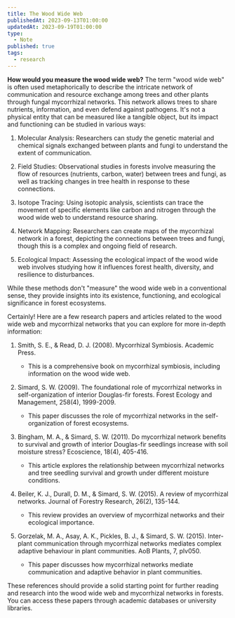 ```yaml
---
title: The Wood Wide Web
publishedAt: 2023-09-13T01:00:00
updatedAt: 2023-09-19T01:00:00
type:
  - Note
published: true
tags:
  - research
---
```



**How would you measure the wood wide web?**
The term "wood wide web" is often used metaphorically to describe the intricate network of communication and resource exchange among trees and other plants through fungal mycorrhizal networks. This network allows trees to share nutrients, information, and even defend against pathogens. It's not a physical entity that can be measured like a tangible object, but its impact and functioning can be studied in various ways:

1. Molecular Analysis: Researchers can study the genetic material and chemical signals exchanged between plants and fungi to understand the extent of communication.

2. Field Studies: Observational studies in forests involve measuring the flow of resources (nutrients, carbon, water) between trees and fungi, as well as tracking changes in tree health in response to these connections.

3. Isotope Tracing: Using isotopic analysis, scientists can trace the movement of specific elements like carbon and nitrogen through the wood wide web to understand resource sharing.

4. Network Mapping: Researchers can create maps of the mycorrhizal network in a forest, depicting the connections between trees and fungi, though this is a complex and ongoing field of research.

5. Ecological Impact: Assessing the ecological impact of the wood wide web involves studying how it influences forest health, diversity, and resilience to disturbances.


While these methods don't "measure" the wood wide web in a conventional sense, they provide insights into its existence, functioning, and ecological significance in forest ecosystems.

Certainly! Here are a few research papers and articles related to the wood wide web and mycorrhizal networks that you can explore for more in-depth information:

1. Smith, S. E., & Read, D. J. (2008). Mycorrhizal Symbiosis. Academic Press.

    - This is a comprehensive book on mycorrhizal symbiosis, including information on the wood wide web.
2. Simard, S. W. (2009). The foundational role of mycorrhizal networks in self-organization of interior Douglas-fir forests. Forest Ecology and Management, 258(4), 1999-2009.

    - This paper discusses the role of mycorrhizal networks in the self-organization of forest ecosystems.
3. Bingham, M. A., & Simard, S. W. (2011). Do mycorrhizal network benefits to survival and growth of interior Douglas-fir seedlings increase with soil moisture stress? Ecoscience, 18(4), 405-416.

    - This article explores the relationship between mycorrhizal networks and tree seedling survival and growth under different moisture conditions.
4. Beiler, K. J., Durall, D. M., & Simard, S. W. (2015). A review of mycorrhizal networks. Journal of Forestry Research, 26(2), 135-144.

    - This review provides an overview of mycorrhizal networks and their ecological importance.
5. Gorzelak, M. A., Asay, A. K., Pickles, B. J., & Simard, S. W. (2015). Inter-plant communication through mycorrhizal networks mediates complex adaptive behaviour in plant communities. AoB Plants, 7, plv050.

    - This paper discusses how mycorrhizal networks mediate communication and adaptive behavior in plant communities.

These references should provide a solid starting point for further reading and research into the wood wide web and mycorrhizal networks in forests. You can access these papers through academic databases or university libraries.
